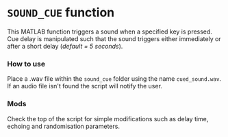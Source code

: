 # `SOUND_CUE` function

This MATLAB function triggers a sound when a specified key is pressed. Cue delay is manipulated such that the sound triggers either immediately or after a short delay (*default = 5 seconds*).

### How to use
Place a .wav file within the `sound_cue` folder using the name `cued_sound.wav`. If an audio file isn't found the script will notify the user.

### Mods
Check the top of the script for simple modifications such as delay time, echoing and randomisation parameters.
